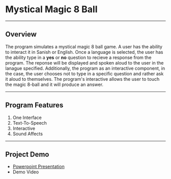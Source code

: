 # Mystical Magic 8 Ball 

--- 
## Overview 
The program simulates a mystical magic 8 ball game. A user has the ability to interact it in Sanish or English. Once a language is selected, the user has the ability type in a **yes** or **no** question to recieve a response from the program. The reponse will be displayed and spoken aloud to the user in the lanague specified. Additionally, the program as an interactive component, in the case, the user chooses not to type in a specific question and rather ask it aloud to themselves. The program's interactive allows the user to touch the magic 8-ball and it will produce an answer. 

--- 

## Program Features 
1. One Interface 
2. Text-To-Speech 
3. Interactive 
4. Sound Affects 

--- 

## Project Demo 
- [Powerpoint Presentation](https://docs.google.com/presentation/d/1JKp0G5GtydcKOlTbdqwPYhFlyB5VY1zEWuZq7ShUjpg/edit?usp=sharing)
-  Demo Video
